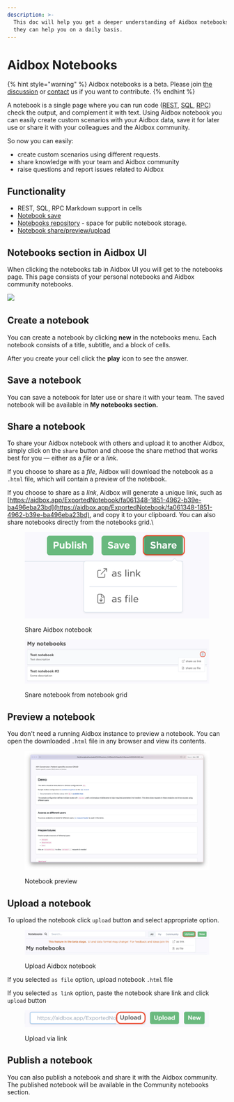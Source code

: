 ```yaml
---
description: >-
  This doc will help you get a deeper understanding of Aidbox notebooks and how
  they can help you on a daily basis.
---
```


# Aidbox Notebooks

{% hint style="warning" %}
Aidbox notebooks is a beta. Please join [the discussion](https://github.com/Aidbox/Issues/discussions/412) or [contact](../contact-us.md) us if you want to contribute.
{% endhint %}

A notebook is a single page where you can run code ([REST](../../api/rest-api/README.md), [SQL](../../api/rest-api/other/sql-endpoints.md), [RPC](../../api/other/rpc-api.md)) check the output, and complement it with text. Using Aidbox notebook you can easily create custom scenarios with your Aidbox data, save it for later use or share it with your colleagues and the Aidbox community.

So now you can easily:

* create custom scenarios using different requests.
* share knowledge with your team and Aidbox community
* raise questions and report issues related to Aidbox

## **Functionality**

* REST, SQL, RPC Markdown support in cells
* [Notebook save](aidbox-notebooks.md#save-a-notebook)
* [Notebooks repository](aidbox-notebooks.md#publish-notebook) - space for public notebook storage.
* [Notebook share/preview/upload](aidbox-notebooks.md#share-a-notebook)

## Notebooks section in Aidbox UI

When clicking the notebooks tab in Aidbox UI you will get to the notebooks page. This page consists of your personal notebooks and Aidbox community notebooks.

![](../../../.gitbook/assets/2021-09-03_09-49-41.png)

## Create a notebook

You can create a notebook by clicking **new** in the notebooks menu. Each notebook consists of a title, subtitle, and a block of cells.


After you create your cell click the **play** icon to see the answer.

## Save a notebook

You can save a notebook for later use or share it with your team. The saved notebook will be available in **My notebooks section.**


## Share a notebook

To share your Aidbox notebook with others and upload it to another Aidbox, simply click on the `share` button and choose the share method that works best for you — either as a _file_ or a _link_.

If you choose to share as a _file_, Aidbox will download the notebook as a `.html` file, which will contain a preview of the notebook.

If you choose to share as a _link_, Aidbox will generate a unique link, such as [https://aidbox.app/ExportedNotebook/fa061348-1851-4962-b39e-ba496eba23bd](https://aidbox.app/ExportedNotebook/fa061348-1851-4962-b39e-ba496eba23bd), and copy it to your clipboard. You can also share notebooks directly from the notebooks grid.\\

<figure><img src="../../../.gitbook/assets/9f1c3969-3d7b-42d1-b747-ca75b53f94f8.png" alt=""><figcaption><p>Share Aidbox notebook</p></figcaption></figure>

<figure><img src="../../../.gitbook/assets/346cd4ea-360f-4d00-a49e-64b3f88812ac.png" alt=""><figcaption><p>Snare notebook from notebook grid</p></figcaption></figure>

## Preview a notebook

You don't need a running Aidbox instance to preview a notebook. You can open the downloaded `.html` file in any browser and view its contents.

<figure><img src="../../../.gitbook/assets/651a93f4-0681-44ee-a7c9-53dcc01bf546.png" alt=""><figcaption><p>Notebook preview</p></figcaption></figure>

## Upload a notebook

To upload the notebook click `upload` button and select appropriate option.

<figure><img src="../../../.gitbook/assets/6edf62be-8154-4f91-815d-b45f5ebc6c7b.png" alt=""><figcaption><p>Upload Aidbox notebook</p></figcaption></figure>

If you selected `as file` option, upload notebook `.html` file

If you selected `as link` option, paste the notebook share link and click `upload` button

<figure><img src="../../../.gitbook/assets/0d9f1be8-fe57-44cc-8f5c-7a9b41cbf204.png" alt=""><figcaption><p>Upload via link</p></figcaption></figure>

## Publish a notebook

You can also publish a notebook and share it with the Aidbox community. The published notebook will be available in the Community notebooks section.


